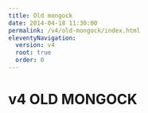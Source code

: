 ```yaml
---
title: Old mongock
date: 2014-04-18 11:30:00 
permalink: /v4/old-mongock/index.html
eleventyNavigation:
  version: v4
  root: true
  order: 0
---
```

# v4 OLD MONGOCK